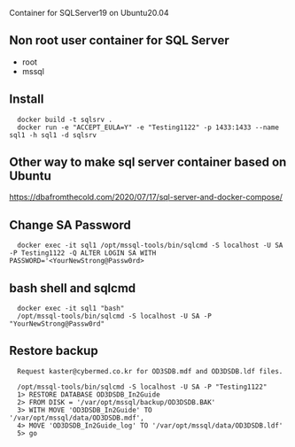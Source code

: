 Container for SQLServer19 on Ubuntu20.04

## Non root user container for SQL Server
- root
- mssql

## Install
      docker build -t sqlsrv . 
      docker run -e "ACCEPT_EULA=Y" -e "Testing1122" -p 1433:1433 --name sql1 -h sql1 -d sqlsrv

## Other way to make sql server container based on Ubuntu
https://dbafromthecold.com/2020/07/17/sql-server-and-docker-compose/

## Change SA Password
      docker exec -it sql1 /opt/mssql-tools/bin/sqlcmd -S localhost -U SA -P Testing1122 -Q ALTER LOGIN SA WITH PASSWORD='<YourNewStrong@Passw0rd>

## bash shell and sqlcmd
      docker exec -it sql1 "bash"
      /opt/mssql-tools/bin/sqlcmd -S localhost -U SA -P "YourNewStrong@Passw0rd"


## Restore backup
      Request kaster@cybermed.co.kr for OD3SDB.mdf and OD3DSDB.ldf files.  

      /opt/mssql-tools/bin/sqlcmd -S localhost -U SA -P "Testing1122"
      1> RESTORE DATABASE OD3DSDB_In2Guide
      2> FROM DISK = '/var/opt/mssql/backup/OD3DSDB.BAK'
      3> WITH MOVE 'OD3DSDB_In2Guide' TO '/var/opt/mssql/data/OD3DSDB.mdf',
      4> MOVE 'OD3DSDB_In2Guide_log' TO '/var/opt/mssql/data/OD3DSDB.ldf'
      5> go
